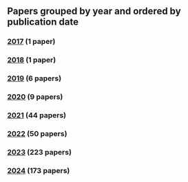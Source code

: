 ## Papers grouped by year and ordered by publication date
### [2017](2017.md) (1 paper)
### [2018](2018.md) (1 paper)
### [2019](2019.md) (6 papers)
### [2020](2020.md) (9 papers)
### [2021](2021.md) (44 papers)
### [2022](2022.md) (50 papers)
### [2023](2023.md) (223 papers)
### [2024](2024.md) (173 papers)
